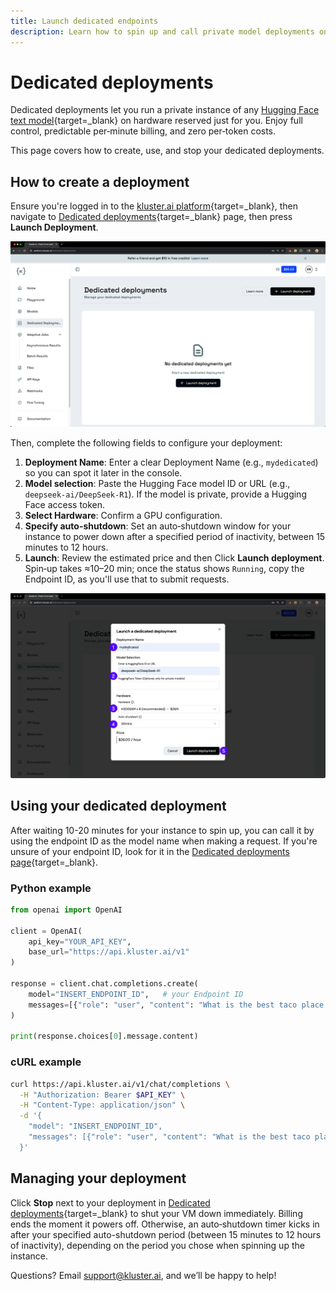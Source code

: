 ```yaml
---
title: Launch dedicated endpoints
description: Learn how to spin up and call private model deployments on kluster.ai with predictable per hour pricing.
---
```


# Dedicated deployments

Dedicated deployments let you run a private instance of any [Hugging Face text model](https://huggingface.co/models){target=\_blank} on hardware reserved just for you. Enjoy full control, predictable per‑minute billing, and zero per‑token costs.

This page covers how to create, use, and stop your dedicated deployments.
## How to create a deployment

Ensure you're logged in to the [kluster.ai platform](https://platform.kluster.ai){target=\_blank}, then navigate to [Dedicated deployments](https://platform.kluster.ai/dedicated-deployments){target=\_blank} page, then press **Launch Deployment**.

![Launch deployment](/images/get-started/dedicated-endpoints/dedicated-1.webp)

Then, complete the following fields to configure your deployment:

1. **Deployment Name**: Enter a clear Deployment Name (e.g., `mydedicated`) so you can spot it later in the console.
2. **Model selection**: Paste the Hugging Face model ID or URL (e.g., `deepseek-ai/DeepSeek-R1`). If the model is private, provide a Hugging Face access token.
3. **Select Hardware**: Confirm a GPU configuration.
4. **Specify auto-shutdown**: Set an auto‑shutdown window for your instance to power down after a specified period of inactivity, between 15 minutes to 12 hours. 
4. **Launch**: Review the estimated price and then Click **Launch deployment**. Spin‑up takes ≈10–20 min; once the status shows `Running`, copy the Endpoint ID, as you'll use that to submit requests. 

![Configure deployment](/images/get-started/dedicated-endpoints/dedicated-2.webp)


## Using your dedicated deployment

After waiting 10-20 minutes for your instance to spin up, you can call it by using the endpoint ID as the model name when making a request. If you're unsure of your endpoint ID, look for it in the [Dedicated deployments page](https://platform.kluster.ai/dedicated-deployments){target=\_blank}.

### Python example

```python
from openai import OpenAI

client = OpenAI(
    api_key="YOUR_API_KEY",
    base_url="https://api.kluster.ai/v1"
)

response = client.chat.completions.create(
    model="INSERT_ENDPOINT_ID",   # your Endpoint ID
    messages=[{"role": "user", "content": "What is the best taco place in SF?"}],
)

print(response.choices[0].message.content)
```

### cURL example

```bash
curl https://api.kluster.ai/v1/chat/completions \
  -H "Authorization: Bearer $API_KEY" \
  -H "Content-Type: application/json" \
  -d '{
    "model": "INSERT_ENDPOINT_ID",
    "messages": [{"role": "user", "content": "What is the best taco place in SF?"}]
  }'
```

## Managing your deployment

Click **Stop** next to your deployment in [Dedicated deployments](https://platform.kluster.ai/dedicated-deployments){target=\_blank} to shut your VM down immediately. Billing ends the moment it powers off. Otherwise, an auto‑shutdown timer kicks in after your specified auto-shutdown period (between 15 minutes to 12 hours of inactivity), depending on the period you chose when spinning up the instance. 

Questions? Email [support@kluster.ai](mailto:support@kluster.ai), and we’ll be happy to help!
